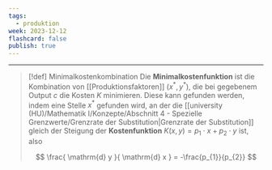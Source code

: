```yaml
---
tags:
  - produktion
week: 2023-12-12
flashcard: false
publish: true
---
```

***

> [!def] Minimalkostenkombination 
> Die **Minimalkostenfunktion** ist die Kombination von [[Produktionsfaktoren]] $(x^{*}, y^{*})$, die bei gegebenem Output $c$ die Kosten $K$ minimieren.
> Diese kann gefunden werden, indem eine Stelle $x^{*}$ gefunden wird, an der die [[university (HU)/Mathematik I/Konzepte/Abschnitt 4 - Spezielle Grenzwerte/Grenzrate der Substitution|Grenzrate der Substitution]] gleich der Steigung der **Kostenfunktion** $K(x, y)=p_1 \cdot x+p_2 \cdot y$ ist, also
> 
> $$
> \frac{ \mathrm{d} y }{ \mathrm{d} x } = -\frac{p_{1}}{p_{2}}
> $$

